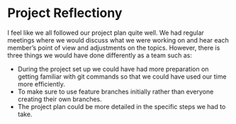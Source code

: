 #  **Project Reflection**y

I feel like we all followed our project plan quite well. We had regular meetings where we would discuss what we were working on and hear each member’s point of view and adjustments on the topics. However, there is three things we would have done differently as a team such as:
-	During the project set up we could have had more preparation on getting familiar with git commands so that we could have used our time more efficiently.
-	To make sure to use feature branches initially rather than everyone creating their own branches.
-	The project plan could be more detailed in the specific steps we had to take.
